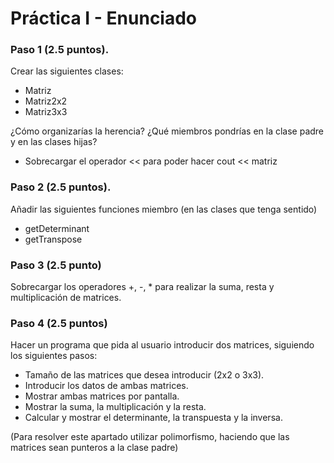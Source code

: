 # Práctica I - Enunciado

### Paso 1 (2.5 puntos).
Crear las siguientes clases:
  - Matriz
  - Matriz2x2
  - Matriz3x3
    
 ¿Cómo organizarías la herencia? ¿Qué miembros pondrías en la clase padre y en las clases hijas?


  - Sobrecargar el operador  << para poder hacer cout << matriz

 ### Paso 2 (2.5 puntos).
 
Añadir las siguientes funciones miembro (en las clases que tenga sentido)

  - getDeterminant
  - getTranspose
  
### Paso 3 (2.5 punto)

Sobrecargar los operadores +, -, * para realizar la suma, resta y multiplicación de matrices.

### Paso 4 (2.5 puntos)

Hacer un programa que pida al usuario introducir dos matrices, siguiendo los siguientes pasos:
  - Tamaño de las matrices que desea introducir (2x2 o 3x3).
  - Introducir los datos de ambas matrices.
  - Mostrar ambas matrices por pantalla.
  - Mostrar la suma, la multiplicación y la resta.
  - Calcular y mostrar el determinante, la transpuesta y la inversa.

(Para resolver este apartado utilizar polimorfismo, haciendo que las matrices sean punteros a la clase padre)
  
